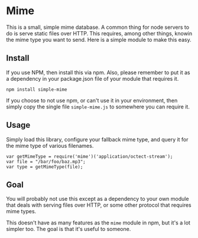 # Mime

This is a small, simple mime database.  A common thing for node servers to do is serve static files over HTTP.
This requires, among other things, knowin the mime type you want to send.  Here is a simple module to make this easy.

## Install

If you use NPM, then install this via npm.  Also, please remember to put it as a dependency in your package.json file of your module that requires it.

    npm install simple-mime

If you choose to not use npm, or can't use it in your environment, then simply copy the single file `simple-mime.js` to somewhere you can require it.

## Usage

Simply load this library, configure your fallback mime type, and query it for the mime type of various filenames.

    var getMimeType = require('mime')('application/octect-stream');
    var file = "/bar/foo/baz.mp3";
    var type = getMimeType(file);

## Goal

You will probably not use this except as a dependency to your own module that deals with serving files over HTTP, or some other protocol that requires mime types.

This doesn't have as many features as the `mime` module in npm, but it's a lot simpler too.  The goal is that it's useful to someone.
